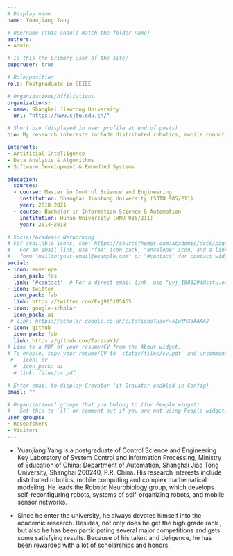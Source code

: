 ```yaml
---
# Display name
name: Yuanjiang Yang

# Username (this should match the folder name)
authors:
- admin

# Is this the primary user of the site?
superuser: true

# Role/position
role: Postgraduate in SEIEE

# Organizations/Affiliations
organizations:
- name: Shanghai Jiaotong University
  url: "https://www.sjtu.edu.cn/"

# Short bio (displayed in user profile at end of posts)
bio: My research interests include distributed robotics, mobile computing and complex modeling.

interests:
- Artificial Intelligence
- Data Analysis & Algorithms
- Software Development & Embedded Systems

education:
  courses:
  - course: Master in Control Science and Engineering
    institution: Shanghai Jiaotong University (SJTU 985/211)
    year: 2018~2021
  - course: Bachelor in Information Science & Automation
    institution: Hunan University (HNU 985/211)
    year: 2014~2018

# Social/Academic Networking
# For available icons, see: https://sourcethemes.com/academic/docs/page-builder/#icons
#   For an email link, use "fas" icon pack, "envelope" icon, and a link in the
#   form "mailto:your-email@example.com" or "#contact" for contact widget.
social:
- icon: envelope
  icon_pack: fas
  link: '#contact'  # For a direct email link, use "yyj_1803294@sjtu.edu.cn".
- icon: twitter
  icon_pack: fab
  link: https://twitter.com/Fxj915105465
- icon: google-scholar
  icon_pack: ai
 # link: https://scholar.google.co.uk/citations?user=sIwtMXoAAAAJ
- icon: github
  icon_pack: fab
  link: https://github.com/TaraxaYJ/
# Link to a PDF of your resume/CV from the About widget.
# To enable, copy your resume/CV to `static/files/cv.pdf` and uncomment the lines below.
 # - icon: cv
  #  icon_pack: ai
  # link: files/cv.pdf

# Enter email to display Gravatar (if Gravatar enabled in Config)
email: ""

# Organizational groups that you belong to (for People widget)
#   Set this to `[]` or comment out if you are not using People widget.
user_groups:
- Researchers
- Visitors
---
```


- Yuanjiang Yang is a postgraduate of Control Science and Engineering Key Laboratory of System Control and Information Processing, Ministry of Education of China; Department of Automation, Shanghai Jiao Tong University, Shanghai 200240, P.R. China. His research interests include distributed robotics, mobile computing and complex mathematical modeling. He leads the Robotic Neurobiology group, which develops self-reconfiguring robots, systems of self-organizing robots, and mobile sensor networks.

- Since he enter the university, he always devotes himself into the academic research. Besides, not only does he get the high grade rank , but also he has been participating several major competitions and gets some satisfying results. Because of his talent and deligence, he has been rewarded with a lot of scholarships and honors. 
